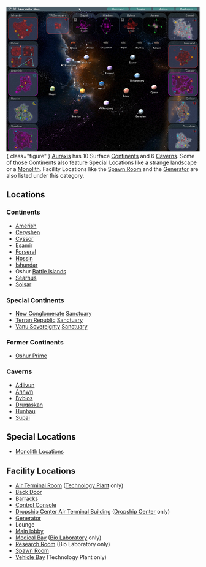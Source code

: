 ![](../images/InterstellarMap.jpg){ class="figure" } [Auraxis](Auraxis.md) has
10 Surface [Continents](Continent.md) and 6 [Caverns](Caverns.md). Some of those
Continents also feature Special Locations like a strange landscape or a
[Monolith](../items/Monolith.md). Facility Locations like the
[Spawn Room](Spawn_Room.md) and the [Generator](../items/Generator.md) are also
listed under this category.

## Locations

### Continents

- [Amerish](Amerish.md)
- [Ceryshen](Ceryshen.md)
- [Cyssor](Cyssor.md)
- [Esamir](Esamir.md)
- [Forseral](Forseral.md)
- [Hossin](Hossin.md)
- [Ishundar](Ishundar.md)
- Oshur [Battle Islands](Battle_Islands.md)
- [Searhus](Searhus.md)
- [Solsar](Solsar.md)

### Special Continents

- [New Conglomerate](../etc/New_Conglomerate.md) [Sanctuary](Sanctuary.md)
- [Terran Republic](../etc/Terran_Republic.md) [Sanctuary](Sanctuary.md)
- [Vanu Sovereignty](../etc/Vanu_Sovereignty.md) [Sanctuary](Sanctuary.md)

### Former Continents

- [Oshur Prime](Oshur_Prime.md)

### Caverns

- [Adlivun](Adlivun.md)
- [Annwn](Annwn.md)
- [Byblos](Byblos.md)
- [Drugaskan](Drugaskan.md)
- [Hunhau](Hunhau.md)
- [Supai](Supai.md)

## Special Locations

- [Monolith Locations](Monolith_Locations.md)

## Facility Locations

- [Air Terminal Room](Air_Terminal_Room.md)
  ([Technology Plant](Technology_Plant.md) only)
- [Back Door](Back_Door.md)
- [Barracks](Barracks.md)
- [Control Console](Control_Console.md)
- [Dropship Center Air Terminal Building](Dropship_Center_Air_Terminal_Building.md)
  ([Dropship Center](Dropship_Center.md) only)
- [Generator](../items/Generator.md)
- Lounge
- [Main lobby](Main_lobby.md)
- [Medical Bay](Medical_Bay.md) ([Bio Laboratory](Bio_Laboratory.md) only)
- [Research Room](Research_Room.md) (Bio Laboratory only)
- [Spawn Room](Spawn_Room.md)
- [Vehicle Bay](Vehicle_Bay.md) (Technology Plant only)
